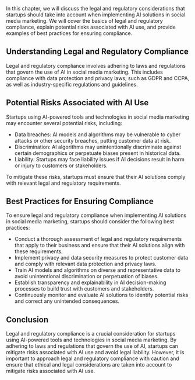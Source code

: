 

In this chapter, we will discuss the legal and regulatory considerations that startups should take into account when implementing AI solutions in social media marketing. We will cover the basics of legal and regulatory compliance, explain potential risks associated with AI use, and provide examples of best practices for ensuring compliance.

Understanding Legal and Regulatory Compliance
---------------------------------------------

Legal and regulatory compliance involves adhering to laws and regulations that govern the use of AI in social media marketing. This includes compliance with data protection and privacy laws, such as GDPR and CCPA, as well as industry-specific regulations and guidelines.

Potential Risks Associated with AI Use
--------------------------------------

Startups using AI-powered tools and technologies in social media marketing may encounter several potential risks, including:

* Data breaches: AI models and algorithms may be vulnerable to cyber attacks or other security breaches, putting customer data at risk.
* Discrimination: AI algorithms may unintentionally discriminate against certain demographics or perpetuate biases present in historical data.
* Liability: Startups may face liability issues if AI decisions result in harm or injury to customers or stakeholders.

To mitigate these risks, startups must ensure that their AI solutions comply with relevant legal and regulatory requirements.

Best Practices for Ensuring Compliance
--------------------------------------

To ensure legal and regulatory compliance when implementing AI solutions in social media marketing, startups should consider the following best practices:

* Conduct a thorough assessment of legal and regulatory requirements that apply to their business and ensure that their AI solutions align with these requirements.
* Implement privacy and data security measures to protect customer data and comply with relevant data protection and privacy laws.
* Train AI models and algorithms on diverse and representative data to avoid unintentional discrimination or perpetuation of biases.
* Establish transparency and explainability in AI decision-making processes to build trust with customers and stakeholders.
* Continuously monitor and evaluate AI solutions to identify potential risks and correct any unintended consequences.

Conclusion
----------

Legal and regulatory compliance is a crucial consideration for startups using AI-powered tools and technologies in social media marketing. By adhering to laws and regulations that govern the use of AI, startups can mitigate risks associated with AI use and avoid legal liability. However, it is important to approach legal and regulatory compliance with caution and ensure that ethical and legal considerations are taken into account to mitigate risks associated with AI use.
